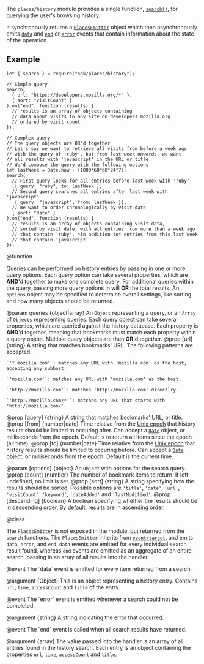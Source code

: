 <!-- This Source Code Form is subject to the terms of the Mozilla Public
   - License, v. 2.0. If a copy of the MPL was not distributed with this
   - file, You can obtain one at http://mozilla.org/MPL/2.0/. -->

The `places/history` module provides a single function, [`search()`](modules/sdk/places/history.html#search(queries%2C%20options)), for querying the user's browsing history.

It synchronously returns a [`PlacesEmitter`](modules/sdk/places/history.html#PlacesEmitter) object which then asynchronously emits [`data`](modules/sdk/places/history.html#data) and [`end`](modules/sdk/places/history.html#end) or [`error`](modules/sdk/places/history.html#error) events that contain information about the state of the operation.

## Example

    let { search } = require("sdk/places/history");

    // Simple query
    search(
      { url: "https://developers.mozilla.org/*" },
      { sort: "visitCount" }
    ).on("end", function (results) {
      // results is an array of objects containing
      // data about visits to any site on developers.mozilla.org
      // ordered by visit count
    });

    // Complex query
    // The query objects are OR'd together
    // Let's say we want to retrieve all visits from before a week ago
    // with the query of 'ruby', but from last week onwards, we want
    // all results with 'javascript' in the URL or title.
    // We'd compose the query with the following options
    let lastWeek = Date.now - (1000*60*60*24*7);
    search(
      // First query looks for all entries before last week with 'ruby'
      [{ query: "ruby", to: lastWeek },
      // Second query searches all entries after last week with 'javascript'
       { query: "javascript", from: lastWeek }],
      // We want to order chronologically by visit date
      { sort: "date" }
    ).on("end", function (results) {
      // results is an array of objects containing visit data,
      // sorted by visit date, with all entries from more than a week ago
      // that contain 'ruby', *in addition to* entries from this last week
      // that contain 'javascript'
    });

<api name="search">
@function

Queries can be performed on history entries by passing in one or more query options. Each query option can take several properties, which are **AND**'d together to make one complete query. For additional queries within the query, passing more query options in will **OR** the total results. An `options` object may be specified to determine overall settings, like sorting and how many objects should be returned.

@param queries {object|array}
An `Object` representing a query, or an `Array` of `Objects` representing queries. Each query object can take several properties, which are queried against the history database. Each property is **AND**'d together, meaning that bookmarks must match each property within a query object. Multiple query objects are then **OR**'d together.
  @prop [url] {string}
    A string that matches bookmarks' URL. The following patterns are accepted:
    
    `'*.mozilla.com'`: matches any URL with 'mozilla.com' as the host, accepting any subhost.
    
    `'mozilla.com'`: matches any URL with 'mozilla.com' as the host.
    
    `'http://mozilla.com'`: matches 'http://mozilla.com' directlry.
    
    `'http://mozilla.com/*'`: matches any URL that starts with 'http://mozilla.com/'.
  @prop [query] {string}
    A string that matches bookmarks' URL, or title.
  @prop [from] {number|date}
    Time relative from the [Unix epoch](http://en.wikipedia.org/wiki/Unix_time) that history results should be limited to occuring after. Can accept a [`Date`](https://developer.mozilla.org/en-US/docs/Web/JavaScript/Reference/Global_Objects/Date) object, or milliseconds from the epoch. Default is to return all items since the epoch (all time).
  @prop [to] {number|date}
    Time relative from the [Unix epoch](http://en.wikipedia.org/wiki/Unix_time) that history results should be limited to occuring before. Can accept a [`Date`](https://developer.mozilla.org/en-US/docs/Web/JavaScript/Reference/Global_Objects/Date) object, or milliseconds from the epoch. Default is the current time.

@param [options] {object}
An `Object` with options for the search query.
  @prop [count] {number}
    The number of bookmark items to return. If left undefined, no limit is set.
  @prop [sort] {string}
    A string specifying how the results should be sorted. Possible options are `'title'`, `'date'`, `'url'`, `'visitCount'`, `'keyword'`, `'dateAdded'` and `'lastModified'`.
  @prop [descending] {boolean}
    A boolean specifying whether the results should be in descending order. By default, results are in ascending order.

</api>


<api name="PlacesEmitter">
@class

The `PlacesEmitter` is not exposed in the module, but returned from the `search` functions. The `PlacesEmitter` inherits from [`event/target`](modules/sdk/event/target.html), and emits `data`, `error`, and `end`. `data` events are emitted for every individual search result found, whereas `end` events are emitted as an aggregate of an entire search, passing in an array of all results into the handler.

<api name="data">
@event
The `data` event is emitted for every item returned from a search.

@argument {Object}
  This is an object representing a history entry. Contains `url`, `time`, `accessCount` and `title` of the entry.
</api>

<api name="error">
@event
The `error` event is emitted whenever a search could not be completed.

@argument {string}
  A string indicating the error that occurred.
</api>

<api name="end">
@event
The `end` event is called when all search results have returned.

@argument {array}
  The value passed into the handler is an array of all entries found in the
  history search. Each entry is an object containing the properties
  `url`, `time`, `accessCount` and `title`.
</api>
</api>
